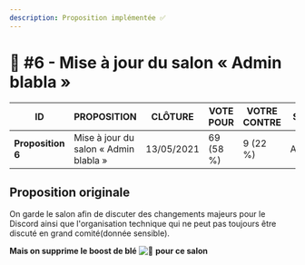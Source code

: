 ```yaml
---
description: Proposition implémentée ✅
---
```


# 📜 #6 - Mise à jour du salon « Admin blabla »

| ID                | PROPOSITION                           | CLÔTURE    | VOTE POUR | VOTRE CONTRE | STATUT   |
| ----------------- | ------------------------------------- | ---------- | --------- | ------------ | -------- |
| **Proposition 6** | Mise à jour du salon « Admin blabla » | 13/05/2021 | 69 (58 %) | 9 (22 %)     | Acceptée |

## Proposition originale

On garde le salon afin de discuter des changements majeurs pour le Discord ainsi que l'organisation technique qui ne peut pas toujours être discuté en grand comité(donnée sensible).

**Mais on supprime le boost de blé** ![🌾](https://discord.com/assets/e12380ed13d4f1c0633d0166042bbea1.svg) **pour ce salon**
